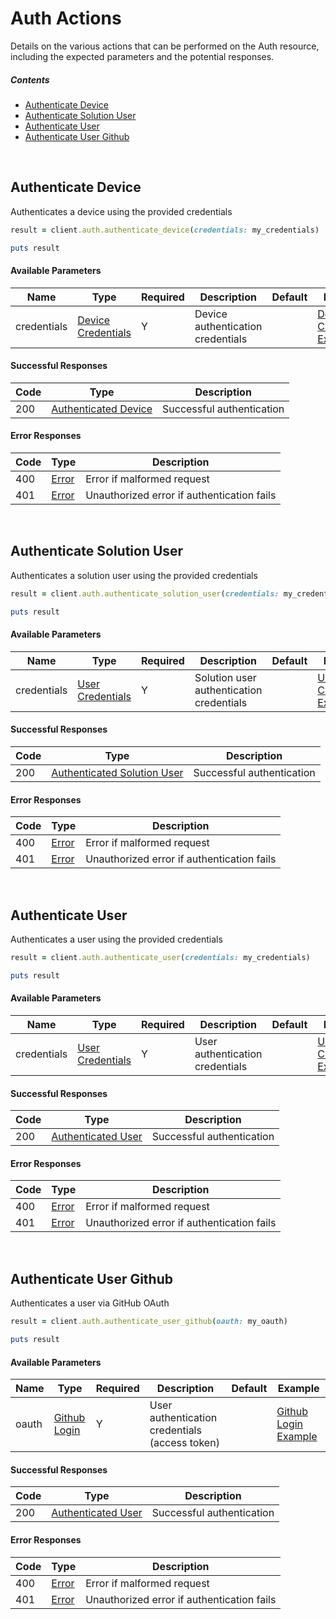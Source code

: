 # Auth Actions

Details on the various actions that can be performed on the
Auth resource, including the expected
parameters and the potential responses.

##### Contents

*   [Authenticate Device](#authenticate-device)
*   [Authenticate Solution User](#authenticate-solution-user)
*   [Authenticate User](#authenticate-user)
*   [Authenticate User Github](#authenticate-user-github)

<br/>

## Authenticate Device

Authenticates a device using the provided credentials

```ruby
result = client.auth.authenticate_device(credentials: my_credentials)

puts result
```

#### Available Parameters

| Name | Type | Required | Description | Default | Example |
| ---- | ---- | -------- | ----------- | ------- | ------- |
| credentials | [Device Credentials](_schemas.md#device-credentials) | Y | Device authentication credentials |  | [Device Credentials Example](_schemas.md#device-credentials-example) |

#### Successful Responses

| Code | Type | Description |
| ---- | ---- | ----------- |
| 200 | [Authenticated Device](_schemas.md#authenticated-device) | Successful authentication |

#### Error Responses

| Code | Type | Description |
| ---- | ---- | ----------- |
| 400 | [Error](_schemas.md#error) | Error if malformed request |
| 401 | [Error](_schemas.md#error) | Unauthorized error if authentication fails |

<br/>

## Authenticate Solution User

Authenticates a solution user using the provided credentials

```ruby
result = client.auth.authenticate_solution_user(credentials: my_credentials)

puts result
```

#### Available Parameters

| Name | Type | Required | Description | Default | Example |
| ---- | ---- | -------- | ----------- | ------- | ------- |
| credentials | [User Credentials](_schemas.md#user-credentials) | Y | Solution user authentication credentials |  | [User Credentials Example](_schemas.md#user-credentials-example) |

#### Successful Responses

| Code | Type | Description |
| ---- | ---- | ----------- |
| 200 | [Authenticated Solution User](_schemas.md#authenticated-solution-user) | Successful authentication |

#### Error Responses

| Code | Type | Description |
| ---- | ---- | ----------- |
| 400 | [Error](_schemas.md#error) | Error if malformed request |
| 401 | [Error](_schemas.md#error) | Unauthorized error if authentication fails |

<br/>

## Authenticate User

Authenticates a user using the provided credentials

```ruby
result = client.auth.authenticate_user(credentials: my_credentials)

puts result
```

#### Available Parameters

| Name | Type | Required | Description | Default | Example |
| ---- | ---- | -------- | ----------- | ------- | ------- |
| credentials | [User Credentials](_schemas.md#user-credentials) | Y | User authentication credentials |  | [User Credentials Example](_schemas.md#user-credentials-example) |

#### Successful Responses

| Code | Type | Description |
| ---- | ---- | ----------- |
| 200 | [Authenticated User](_schemas.md#authenticated-user) | Successful authentication |

#### Error Responses

| Code | Type | Description |
| ---- | ---- | ----------- |
| 400 | [Error](_schemas.md#error) | Error if malformed request |
| 401 | [Error](_schemas.md#error) | Unauthorized error if authentication fails |

<br/>

## Authenticate User Github

Authenticates a user via GitHub OAuth

```ruby
result = client.auth.authenticate_user_github(oauth: my_oauth)

puts result
```

#### Available Parameters

| Name | Type | Required | Description | Default | Example |
| ---- | ---- | -------- | ----------- | ------- | ------- |
| oauth | [Github Login](_schemas.md#github-login) | Y | User authentication credentials (access token) |  | [Github Login Example](_schemas.md#github-login-example) |

#### Successful Responses

| Code | Type | Description |
| ---- | ---- | ----------- |
| 200 | [Authenticated User](_schemas.md#authenticated-user) | Successful authentication |

#### Error Responses

| Code | Type | Description |
| ---- | ---- | ----------- |
| 400 | [Error](_schemas.md#error) | Error if malformed request |
| 401 | [Error](_schemas.md#error) | Unauthorized error if authentication fails |
